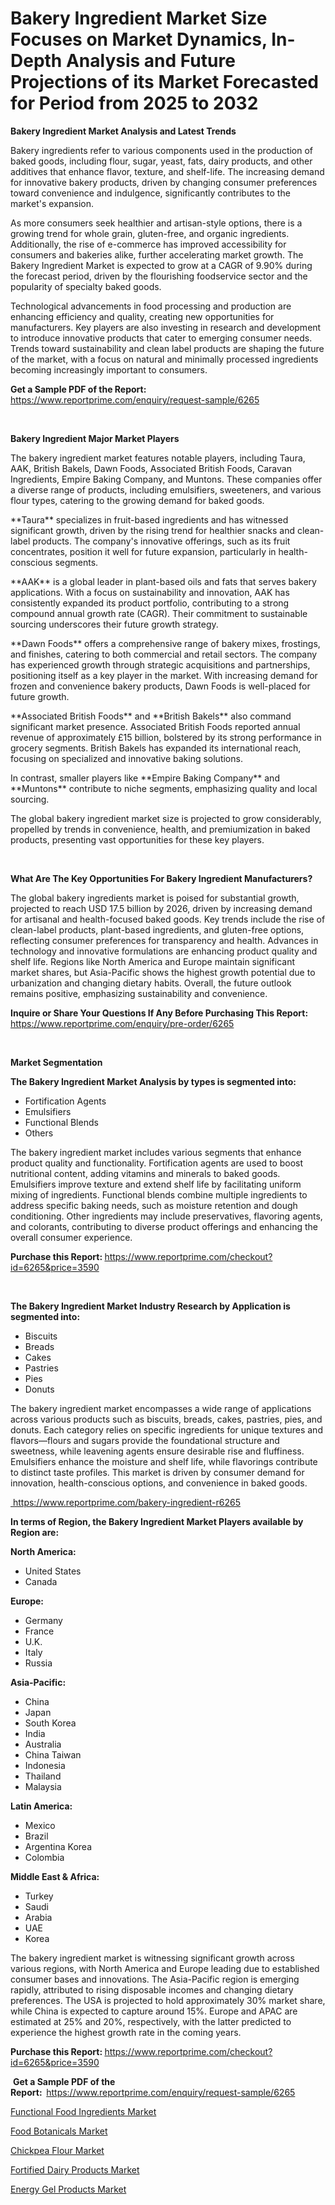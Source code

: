 <p><h1>Bakery Ingredient Market Size Focuses on Market Dynamics, In-Depth Analysis and Future Projections of its Market Forecasted for Period from 2025 to 2032</h1></p><p><strong>Bakery Ingredient Market Analysis and Latest Trends</strong></p>
<p><p>Bakery ingredients refer to various components used in the production of baked goods, including flour, sugar, yeast, fats, dairy products, and other additives that enhance flavor, texture, and shelf-life. The increasing demand for innovative bakery products, driven by changing consumer preferences toward convenience and indulgence, significantly contributes to the market's expansion.</p><p>As more consumers seek healthier and artisan-style options, there is a growing trend for whole grain, gluten-free, and organic ingredients. Additionally, the rise of e-commerce has improved accessibility for consumers and bakeries alike, further accelerating market growth. The Bakery Ingredient Market is expected to grow at a CAGR of 9.90% during the forecast period, driven by the flourishing foodservice sector and the popularity of specialty baked goods.</p><p>Technological advancements in food processing and production are enhancing efficiency and quality, creating new opportunities for manufacturers. Key players are also investing in research and development to introduce innovative products that cater to emerging consumer needs. Trends toward sustainability and clean label products are shaping the future of the market, with a focus on natural and minimally processed ingredients becoming increasingly important to consumers.</p></p>
<p><strong>Get a Sample PDF of the Report:&nbsp;</strong> <a href="https://www.reportprime.com/enquiry/request-sample/6265?utm_campaign=1087&utm_medium=2&utm_source=Github&utm_content=ia&utm_term=19032025&utm_id=bakery-ingredient">https://www.reportprime.com/enquiry/request-sample/6265</a></p>
<p>&nbsp;</p>
<p><strong>Bakery Ingredient Major Market Players</strong></p>
<p><p>The bakery ingredient market features notable players, including Taura, AAK, British Bakels, Dawn Foods, Associated British Foods, Caravan Ingredients, Empire Baking Company, and Muntons. These companies offer a diverse range of products, including emulsifiers, sweeteners, and various flour types, catering to the growing demand for baked goods.</p><p>**Taura** specializes in fruit-based ingredients and has witnessed significant growth, driven by the rising trend for healthier snacks and clean-label products. The company's innovative offerings, such as its fruit concentrates, position it well for future expansion, particularly in health-conscious segments.</p><p>**AAK** is a global leader in plant-based oils and fats that serves bakery applications. With a focus on sustainability and innovation, AAK has consistently expanded its product portfolio, contributing to a strong compound annual growth rate (CAGR). Their commitment to sustainable sourcing underscores their future growth strategy.</p><p>**Dawn Foods** offers a comprehensive range of bakery mixes, frostings, and finishes, catering to both commercial and retail sectors. The company has experienced growth through strategic acquisitions and partnerships, positioning itself as a key player in the market. With increasing demand for frozen and convenience bakery products, Dawn Foods is well-placed for future growth.</p><p>**Associated British Foods** and **British Bakels** also command significant market presence. Associated British Foods reported annual revenue of approximately £15 billion, bolstered by its strong performance in grocery segments. British Bakels has expanded its international reach, focusing on specialized and innovative baking solutions.</p><p>In contrast, smaller players like **Empire Baking Company** and **Muntons** contribute to niche segments, emphasizing quality and local sourcing.</p><p>The global bakery ingredient market size is projected to grow considerably, propelled by trends in convenience, health, and premiumization in baked products, presenting vast opportunities for these key players.</p></p>
<p>&nbsp;</p>
<p><strong>What Are The Key Opportunities For Bakery Ingredient Manufacturers?</strong></p>
<p><p>The global bakery ingredients market is poised for substantial growth, projected to reach USD 17.5 billion by 2026, driven by increasing demand for artisanal and health-focused baked goods. Key trends include the rise of clean-label products, plant-based ingredients, and gluten-free options, reflecting consumer preferences for transparency and health. Advances in technology and innovative formulations are enhancing product quality and shelf life. Regions like North America and Europe maintain significant market shares, but Asia-Pacific shows the highest growth potential due to urbanization and changing dietary habits. Overall, the future outlook remains positive, emphasizing sustainability and convenience.</p></p>
<p><strong>Inquire or Share Your Questions If Any Before Purchasing This Report:</strong> <a href="https://www.reportprime.com/enquiry/pre-order/6265?utm_campaign=1087&utm_medium=2&utm_source=Github&utm_content=ia&utm_term=19032025&utm_id=bakery-ingredient">https://www.reportprime.com/enquiry/pre-order/6265</a></p>
<p>&nbsp;</p>
<p><strong>Market Segmentation</strong></p>
<p><strong>The Bakery Ingredient Market Analysis by types is segmented into:</strong></p>
<p><ul><li>Fortification Agents</li><li>Emulsifiers</li><li>Functional Blends</li><li>Others</li></ul></p>
<p><p>The bakery ingredient market includes various segments that enhance product quality and functionality. Fortification agents are used to boost nutritional content, adding vitamins and minerals to baked goods. Emulsifiers improve texture and extend shelf life by facilitating uniform mixing of ingredients. Functional blends combine multiple ingredients to address specific baking needs, such as moisture retention and dough conditioning. Other ingredients may include preservatives, flavoring agents, and colorants, contributing to diverse product offerings and enhancing the overall consumer experience.</p></p>
<p><strong>Purchase this Report:&nbsp;</strong><a href="https://www.reportprime.com/checkout?id=6265&price=3590&utm_campaign=1087&utm_medium=2&utm_source=Github&utm_content=ia&utm_term=19032025&utm_id=bakery-ingredient">https://www.reportprime.com/checkout?id=6265&price=3590</a></p>
<p>&nbsp;</p>
<p><strong>The Bakery Ingredient Market Industry Research by Application is segmented into:</strong></p>
<p><ul><li>Biscuits</li><li>Breads</li><li>Cakes</li><li>Pastries</li><li>Pies</li><li>Donuts</li></ul></p>
<p><p>The bakery ingredient market encompasses a wide range of applications across various products such as biscuits, breads, cakes, pastries, pies, and donuts. Each category relies on specific ingredients for unique textures and flavors—flours and sugars provide the foundational structure and sweetness, while leavening agents ensure desirable rise and fluffiness. Emulsifiers enhance the moisture and shelf life, while flavorings contribute to distinct taste profiles. This market is driven by consumer demand for innovation, health-conscious options, and convenience in baked goods.</p></p>
<p><a href="https://www.reportprime.com/bakery-ingredient-r6265?utm_campaign=1087&utm_medium=2&utm_source=Github&utm_content=ia&utm_term=19032025&utm_id=bakery-ingredient">&nbsp;https://www.reportprime.com/bakery-ingredient-r6265</a></p>
<p><strong>In terms of Region, the Bakery Ingredient Market Players available by Region are:</strong></p>
<p>
    <p> <strong> North America: </strong>
        <ul>
            <li>United States</li>
            <li>Canada</li>
        </ul>
        </p> 
    <p> <strong> Europe: </strong>
        <ul>
            <li>Germany</li>
            <li>France</li>
            <li>U.K.</li>
            <li>Italy</li>
            <li>Russia</li>
        </ul>
        </p> 
    <p> <strong> Asia-Pacific: </strong>
        <ul>
            <li>China</li>
            <li>Japan</li>
            <li>South Korea</li>
            <li>India</li>
            <li>Australia</li>
            <li>China Taiwan</li>
            <li>Indonesia</li>
            <li>Thailand</li>
            <li>Malaysia</li>
        </ul>
        </p> 
    <p> <strong> Latin America: </strong>
        <ul>
            <li>Mexico</li>
            <li>Brazil</li>
            <li>Argentina Korea</li>
            <li>Colombia</li>
        </ul>
        </p> 
    <p> <strong> Middle East & Africa: </strong>
        <ul>
            <li>Turkey</li>
            <li>Saudi</li>
            <li>Arabia</li>
            <li>UAE</li>
            <li>Korea</li>
        </ul>
    </p>
    </p>
<p><p>The bakery ingredient market is witnessing significant growth across various regions, with North America and Europe leading due to established consumer bases and innovations. The Asia-Pacific region is emerging rapidly, attributed to rising disposable incomes and changing dietary preferences. The USA is projected to hold approximately 30% market share, while China is expected to capture around 15%. Europe and APAC are estimated at 25% and 20%, respectively, with the latter predicted to experience the highest growth rate in the coming years.</p></p>
<p><strong>Purchase this Report: </strong><a href="https://www.reportprime.com/checkout?id=6265&price=3590&utm_campaign=1087&utm_medium=2&utm_source=Github&utm_content=ia&utm_term=19032025&utm_id=bakery-ingredient">https://www.reportprime.com/checkout?id=6265&price=3590</a></p>
<p>&nbsp;<strong>Get a Sample PDF of the Report:&nbsp;&nbsp;</strong><a href="https://www.reportprime.com/enquiry/request-sample/6265?utm_campaign=1087&utm_medium=2&utm_source=Github&utm_content=ia&utm_term=19032025&utm_id=bakery-ingredient">https://www.reportprime.com/enquiry/request-sample/6265</a></p>
<p><strong></strong></p>
<p><p><a href="https://github.com/knipsfilip8f/Market-Research-Report-List-1/blob/main/functional-food-ingredients-market.md?utm_campaign=1087&utm_medium=2&utm_source=Github&utm_content=ia&utm_term=19032025&utm_id=bakery-ingredient">Functional Food Ingredients Market</a></p><p><a href="https://github.com/ghimergela93/Market-Research-Report-List-1/blob/main/food-botanicals-market.md?utm_campaign=1087&utm_medium=2&utm_source=Github&utm_content=ia&utm_term=19032025&utm_id=bakery-ingredient">Food Botanicals Market</a></p><p><a href="https://github.com/dovbusmrking/Market-Research-Report-List-1/blob/main/chickpea-flour-market.md?utm_campaign=1087&utm_medium=2&utm_source=Github&utm_content=ia&utm_term=19032025&utm_id=bakery-ingredient">Chickpea Flour Market</a></p><p><a href="https://github.com/azetehhasle/Market-Research-Report-List-1/blob/main/fortified-dairy-products-market.md?utm_campaign=1087&utm_medium=2&utm_source=Github&utm_content=ia&utm_term=19032025&utm_id=bakery-ingredient">Fortified Dairy Products Market</a></p><p><a href="https://github.com/hirtzhulstsq/Market-Research-Report-List-1/blob/main/energy-gel-products-market.md?utm_campaign=1087&utm_medium=2&utm_source=Github&utm_content=ia&utm_term=19032025&utm_id=bakery-ingredient">Energy Gel Products Market</a></p></p>